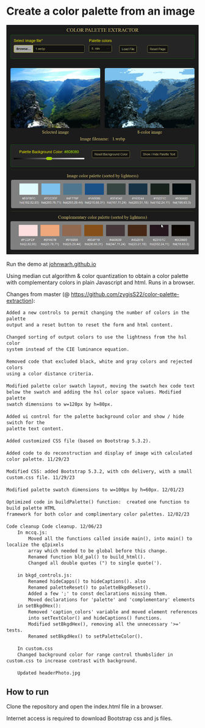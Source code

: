 # Create a color palette from an image

![Header image](/headerPhoto.jpg)

Run the demo at <a href='johnwarh.github.io'>johnwarh.github.io</a>

Using median cut algorithm & color quantization to obtain a color palette with 
complementary colors in plain Javascript and html.  Runs in a browser.

Changes from master (@ https://github.com/zygisS22/color-palette-extraction): 

	Added a new controls to permit changing the number of colors in the palette 
	output and a reset button to reset the form and html content.
 
	Changed sorting of output colors to use the lightness from the hsl color 
	system instead of the CIE luminance equation.  
	
	Removed code that excluded black, white and gray colors and rejected colors 
	using a color distance criteria.

	Modified palette color swatch layout, moving the swatch hex code text 
	below the swatch and adding the hsl color space values. Modified palette 
	swatch dimensions to w=120px by h=80px.
	
	Added ui control for the palette background color and show / hide switch for the 
	palette text content.
	
	Added customized CSS file (based on Bootstrap 5.3.2).
	
	Added code to do reconstruction and display of image with calculated color palette. 11/29/23
	
	Modified CSS: added Bootstrap 5.3.2, with cdn delivery, with a small custom.css file. 11/29/23

	Modified palette swatch dimensions to w=100px by h=60px. 12/01/23

	Optimized code in buildPalette() function:  created one function to build palette HTML
	framework for both color and complimentary color palettes. 12/02/23

	Code cleanup Code cleanup. 12/06/23
		In mccq.js:
			Moved all the functions called inside main(), into main() to localize the qIpixels 
			array which needed to be global before this change.
			Renamed function bld_pal() to build_html().
			Changed all double quotes (") to single quote(').

		in bkgd_controls.js:
			Renamed hideCapps() to hideCaptions(). also 
			Renamed paletteReset() to paletteBkgdReset().
			Added a few ';' to const declarations missing them.
			Moved declarations for 'palette' and 'complementary' elements
		in setBkgdHex():
			Removed 'caption_colors' variable and moved element references
			into setTextColor() and hideCaptions() functions.
			Modified setBkgdHex(), removing all the unnecessary '>=' tests.
			Renamed setBkgdHex() to setPaletteColor().

		In custom.css
		Changed background color for range control thumbslider in custom.css to increase contrast with background.

		Updated headerPhoto.jpg



## How to run

Clone the repository and open the index.html file in a browser.

Internet access is required to download Bootstrap css and js files.
